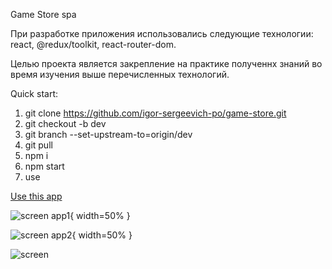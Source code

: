Game Store spa

При разработке приложения использовались следующие технологии:
react, @redux/toolkit, react-router-dom.

Целью проекта является закрепление на практике полученнх знаний во время изучения выше перечисленных технологий.

Quick start:

1) git clone https://github.com/igor-sergeevich-po/game-store.git
2) git checkout -b dev
3) git branch --set-upstream-to=origin/dev
4) git pull
5) npm i
6) npm start
7) use

[Use this app](https://igor-sergeevich-po.github.io/game-store/)

![screen app1](https://user-images.githubusercontent.com/93769681/220620932-676bfa91-67d8-4813-8e5e-24da50619de8.png){ width=50% }

![screen app2](https://user-images.githubusercontent.com/93769681/220621081-bdf6abe1-5ed0-409f-897c-9e18c6e10a97.png){ width=50% }

![screen](<img src="(https://user-images.githubusercontent.com/93769681/220621081-bdf6abe1-5ed0-409f-897c-9e18c6e10a97.png)" width="450"/>)
